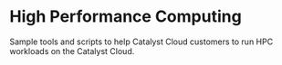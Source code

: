 # High Performance Computing

Sample tools and scripts to help Catalyst Cloud customers to run HPC workloads
on the Catalyst Cloud.
